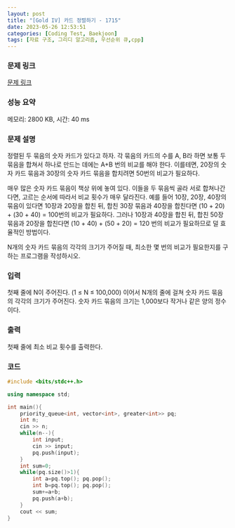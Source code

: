 ```yaml
---
layout: post
title: "[Gold IV] 카드 정렬하기 - 1715"
date: 2023-05-26 12:53:51
categories: [Coding Test, Baekjoon]
tags: [자료 구조, 그리디 알고리즘, 우선순위 큐,cpp]
---
```


### 문제 링크

[문제 링크](https://www.acmicpc.net/problem/1715)

### 성능 요약

메모리: 2800 KB, 시간: 40 ms

### 문제 설명

<p>정렬된 두 묶음의 숫자 카드가 있다고 하자. 각 묶음의 카드의 수를 A, B라 하면 보통 두 묶음을 합쳐서 하나로 만드는 데에는 A+B 번의 비교를 해야 한다. 이를테면, 20장의 숫자 카드 묶음과 30장의 숫자 카드 묶음을 합치려면 50번의 비교가 필요하다.</p>

<p>매우 많은 숫자 카드 묶음이 책상 위에 놓여 있다. 이들을 두 묶음씩 골라 서로 합쳐나간다면, 고르는 순서에 따라서 비교 횟수가 매우 달라진다. 예를 들어 10장, 20장, 40장의 묶음이 있다면 10장과 20장을 합친 뒤, 합친 30장 묶음과 40장을 합친다면 (10 + 20) + (30 + 40) = 100번의 비교가 필요하다. 그러나 10장과 40장을 합친 뒤, 합친 50장 묶음과 20장을 합친다면 (10 + 40) + (50 + 20) = 120 번의 비교가 필요하므로 덜 효율적인 방법이다.</p>

<p>N개의 숫자 카드 묶음의 각각의 크기가 주어질 때, 최소한 몇 번의 비교가 필요한지를 구하는 프로그램을 작성하시오.</p>

### 입력

 <p>첫째 줄에 N이 주어진다. (1 ≤ N ≤ 100,000) 이어서 N개의 줄에 걸쳐 숫자 카드 묶음의 각각의 크기가 주어진다. 숫자 카드 묶음의 크기는 1,000보다 작거나 같은 양의 정수이다.</p>

### 출력

 <p>첫째 줄에 최소 비교 횟수를 출력한다.</p>

### 코드

```cpp
#include <bits/stdc++.h>

using namespace std;

int main(){
    priority_queue<int, vector<int>, greater<int>> pq;
    int n;
    cin >> n;
    while(n--){
        int input;
        cin >> input;
        pq.push(input);
    }
    int sum=0;
    while(pq.size()>1){
        int a=pq.top(); pq.pop();
        int b=pq.top(); pq.pop();
        sum+=a+b;
        pq.push(a+b);
    }
    cout << sum;
}
```
